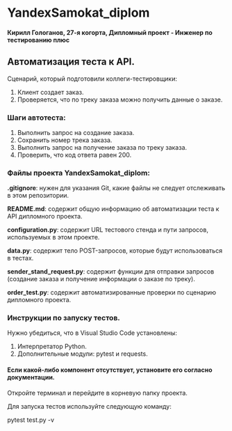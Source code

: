 # YandexSamokat_diplom
#### Кирилл Гологанов, 27-я когорта, Дипломный проект - Инженер по тестированию плюс

## Автоматизация теста к API.

Сценарий, который подготовили коллеги-тестировщики:

1. Клиент создает заказ.
2. Проверяется, что по треку заказа можно получить данные о заказе.

### Шаги автотеста:

1. Выполнить запрос на создание заказа.
2. Сохранить номер трека заказа.
3. Выполнить запрос на получение заказа по треку заказа.
4. Проверить, что код ответа равен 200.

### Файлы проекта YandexSamokat_diplom:

**.gitignore**: нужен для указания Git, какие файлы не следует отслеживать в этом репозитории.

**README.md**: содержит общую информацию об автоматизации теста к API дипломного проекта.

**configuration.py**: содержит URL тестового стенда и пути запросов, используемых в этом проекте.

**data.py**: содержит тело POST-запросов, которые будут использоваться в тестах.

**sender_stand_request.py**: содержит функции для отправки запросов (создание заказа и получение информации о заказе по треку).

**order_test.py**: содержит автоматизированные проверки по сценарию дипломного проекта.

### Инструкции по запуску тестов.

Нужно убедиться, что в Visual Studio Code установлены:

1. Интерпретатор Python.
2. Дополнительные модули: pytest и requests.

#### Если какой-либо компонент отсутствует, установите его согласно документации.

Откройте терминал и перейдите в корневую папку проекта.

Для запуска тестов используйте следующую команду:

pytest test.py -v
